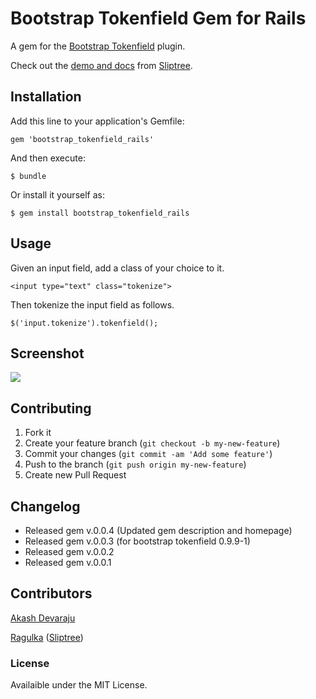 # Bootstrap Tokenfield Gem for Rails

A gem for the [Bootstrap Tokenfield](https://github.com/sliptree/bootstrap-tokenfield) plugin.

Check out the [demo and docs](http://sliptree.github.io/bootstrap-tokenfield/) from [Sliptree](https://sliptree.com/).

## Installation

Add this line to your application's Gemfile:

    gem 'bootstrap_tokenfield_rails'

And then execute:

    $ bundle

Or install it yourself as:

    $ gem install bootstrap_tokenfield_rails

## Usage

Given an input field, add a class of your choice to it.

    <input type="text" class="tokenize">

Then tokenize the input field as follows.

    $('input.tokenize').tokenfield();

## Screenshot 

![](http://i.imgur.com/eRvIWIy.png)

## Contributing

1. Fork it
2. Create your feature branch (`git checkout -b my-new-feature`)
3. Commit your changes (`git commit -am 'Add some feature'`)
4. Push to the branch (`git push origin my-new-feature`)
5. Create new Pull Request

## Changelog 

<ul>
  <li>Released gem v.0.0.4 (Updated gem description and homepage) </li>
  <li>Released gem v.0.0.3 (for bootstrap tokenfield 0.9.9-1) </li>
  <li>Released gem v.0.0.2</li>
  <li>Released gem v.0.0.1</li>
</ul>

## Contributors

[Akash Devaraju](https://github.com/akashdevaraju)

[Ragulka](https://github.com/ragulka) ([Sliptree](https://sliptree.com/))

### License

Availaible under the MIT License.
